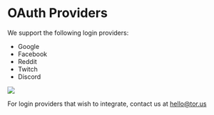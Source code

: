 # OAuth Providers

We support the following login providers:

* Google
* Facebook
* Reddit
* Twitch
* Discord

![](../../.gitbook/assets/screenshot-2020-01-02-at-4.58.56-pm.png)

For login providers that wish to integrate, contact us at hello@tor.us

